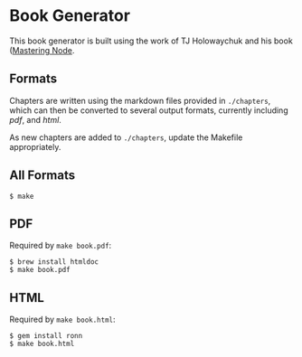 
# Book Generator

 This book generator is built using the work of TJ Holowaychuk and his book ([Mastering Node](http://github.com/visionmedia/masteringnode).

## Formats

 Chapters are written using the markdown files provided in `./chapters`, which can then be converted to several output formats, currently including _pdf_, and _html_.

 As new chapters are added to `./chapters`, update the Makefile appropriately.

## All Formats

    $ make

## PDF

Required by `make book.pdf`:

    $ brew install htmldoc
    $ make book.pdf

## HTML

Required by `make book.html`:

    $ gem install ronn
    $ make book.html